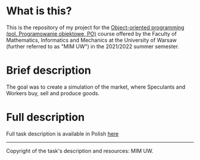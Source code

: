 # What is this?

This is the repository of my project for the [Object-oriented programming (pol. Programowanie obiektowe, PO)](https://usosweb.mimuw.edu.pl/kontroler.php?_action=katalog2/przedmioty/pokazPrzedmiot&prz_kod=1000-212cPO) course offered by the Faculty of Mathematics, Informatics and Mechanics at the University of Warsaw (further referred to as "MIM UW") in the 2021/2022 summer semester.

# Brief description
The goal was to create a simulation of the market, where Speculants and Workers buy, sell and produce goods.

# Full description 
Full task description is available in Polish [here](https://github.com/szwedkarol/mimuw/blob/main/PO/BajtTradeSzwed/BajtTrade/BajtTrade_tre%C5%9B%C4%87.pdf)

---
Copyright of the task's description and resources: MIM UW.

